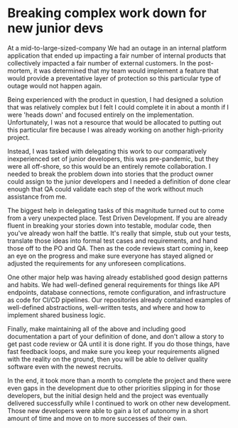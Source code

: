 # Breaking complex work down for new junior devs
At a mid-to-large-sized-company We had an outage in an internal platform application that ended up impacting a fair number of internal products that collectively impacted a fair number of external customers.  In the post-mortem, it was determined that my team would implement a feature that would provide a preventative layer of protection so this particular type of outage would not happen again.

Being experienced with the product in question, I had designed a solution that was relatively complex but I felt I could complete it in about a month if I were 'heads down' and focused entirely on the implementation.  Unfortunately, I was not a resource that would be allocated to putting out this particular fire because I was already working on another high-priority project.

Instead, I was tasked with delegating this work to our comparatively inexperienced set of junior developers, this was pre-pandemic, but they were all off-shore, so this would be an entirely remote collaboration.  I needed to break the problem down into stories that the product owner could assign to the junior developers and I needed a definition of done clear enough that QA could validate each step of the work without much assistance from me.

The biggest help in delegating tasks of this magnitude turned out to come from a very unexpected place.  Test Driven Development.  If you are already fluent in breaking your stories down into testable, modular code, then you've already won half the battle.  It's really that simple, stub out your tests, translate those ideas into formal test cases and requirements, and hand those off to the PO and QA.  Then as the code reviews start coming in, keep an eye on the progress and make sure everyone has stayed aligned or adjusted the requirements for any unforeseen complications.

One other major help was having already established good design patterns and habits.  We had well-defined general requirements for things like API endpoints, database connections, remote configuration, and infrastructure as code for CI/CD pipelines.  Our repositories already contained examples of well-defined abstractions, well-written tests, and where and how to implement shared business logic.

Finally, make maintaining all of the above and including good documentation a part of your definition of done, and don't allow a story to get past code review or QA until it is done right.  If you do those things, have fast feedback loops, and make sure you keep your requirements aligned with the reality on the ground, then you will be able to deliver quality software even with the newest recruits.

In the end, it took more than a month to complete the project and there were even gaps in the development due to other priorities slipping in for those developers, but the initial design held and the project was eventually delivered successfully while I continued to work on other new development. Those new developers were able to gain a lot of autonomy in a short amount of time and move on to more successes of their own.
